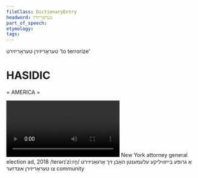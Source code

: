 ```yaml
---
fileClass: DictionaryEntry
headword: טעראָריזירן
part_of_speech: 
etymology: 
tags: 
---
```

טעראָריזירן
טעראָריזירט
'to terrorize'

HASIDIC
=======
= AMERICA = 

![](https://ia601502.us.archive.org/25/items/Hasidic-Media/HasidicElectionAd2018-AGrupeBeyzvilikeElementnHobnZikhOrganizirtTsuTerorizirnUndzerCommunity.mp4)
New York attorney general election ad, 2018
/terərɪˈziːrn̩/
אַ גרופּע בייזוויליקע עלעמענטן האָבן זיך אָרגאַניזירט צו טעראָריזירן אונדזער community
